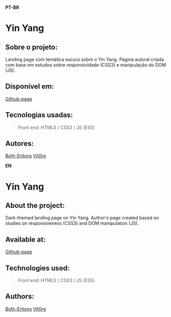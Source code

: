 **PT-BR**

# Yin Yang

## Sobre o projeto:

Landing page com temática escura sobre o Yin Yang.
Página autoral criada com base em estudos sobre responsividade (CSS3) e manipulação do DOM (JS).

## Disponível em:

[Github-page](https://both-eritons.github.io/yin-yang-site/)

## Tecnologias usadas:

> Front end:
> HTML5 / CSS3 / JS (ES5)

## Autores:

[Both-Eritons](https://github.com/Both-Eritons)
[Vit0rg](https://github.com/Vit0rg)

**EN**

# Yin Yang

## About the project:

Dark-themed landing page on Yin Yang. Author's page created based on studies on responsiveness (CSS3) and DOM manipulation (JS).

## Available at:

[Github-page](https://both-eritons.github.io/yin-yang-site/)

## Technologies used:

> Front end:
> HTML5 / CSS3 / JS (ES5)

## Authors:

[Both-Eritons](https://github.com/Both-Eritons)
[Vit0rg](https://github.com/Vit0rg)
